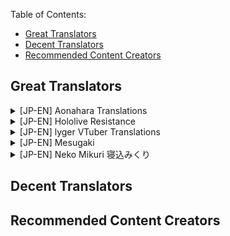 Table of Contents:
  * [Great Translators](#great-translators)
  * [Decent Translators](#decent-translators)
  * [Recommended Content Creators](#recommended-content-creators)

## Great Translators

<details>
 <summary>[JP-EN] Aonahara Translations</summary>
 
 ![Channel picture](https://yt3.ggpht.com/a/AATXAJy2sZMYEaXTS66dNL2UR1-de3rWzUL3EBRaaZdz=s88-c-k-c0x00ffffff-no-rj)
 
- **Link to channel:**  
  [Aonahara Translations](https://www.youtube.com/channel/UCzD0rLDQQ69DdJfbqDXlB9Q/videos)
  
- **Link to content examples:**  
<a href="http://www.youtube.com/watch?feature=player_embedded&v=z2LqC2y5JCY" target="_blank"><img src="http://img.youtube.com/vi/z2LqC2y5JCY/0.jpg" alt="Thumbnail" width="240" height="180" border="10" /><br><b>Monika’s Trick to Kanata</b></a>  
<a href="http://www.youtube.com/watch?feature=player_embedded&v=GIYsIK5nMMA" target="_blank"><img src="http://img.youtube.com/vi/GIYsIK5nMMA/0.jpg" alt="Thumbnail" width="240" height="180" border="10" /><br><b>Shion cheats on both her fiancée and her new wife with Rushia</b></a>  
<a href="http://www.youtube.com/watch?feature=player_embedded&v=CiEber9E6V4" target="_blank"><img src="http://img.youtube.com/vi/CiEber9E6V4/0.jpg" alt="Thumbnail" width="240" height="180" border="10" /><br><b>Matsuri, Suffering from Success</b></a>  


- **Why should I subscribe to them?**  
foooooood keeps everyone in the basement so the TL quality is good.

- **Does the channel focus on a particular VTuber(s)/groups?**  
Hololive and Nijisanji

- **If any, what errors or issues do you see sometimes? What justification do you have for still recommending them?**  
N/A

- **How do they show a high level of standard?**  
Dedicated Proofreaders, QCs and TLQCs

- **Additional information:**  
[Discord](https://discord.gg/aonahara)

* **[Link to discussion](https://github.com/tl-masterlist/VTuber-Translators-Master-List/issues/16)** 

</details>

<details>
 <summary>[JP-EN] Hololive Resistance</summary>  
 
 ![Channel picture](https://yt3.ggpht.com/a/AATXAJw1fFKg_5VMPgLbmoEnyx1t29YgMpcfP40-KZwRrw=s88-c-k-c0x00ffffff-no-rj) 
 
- **Link to channel:**  
  [Hololive Resistance](https://www.youtube.com/channel/UCweNMiLJU3IsVUhZM3Uh0vg/videos)
  
- **Link to content examples:**  
  <a href="http://www.youtube.com/watch?feature=player_embedded&v=fawuyeJ7gpc" target="_blank"><img src="http://img.youtube.com/vi/fawuyeJ7gpc/0.jpg" alt="Thumbnail" width="240" height="180" border="10" /><br><b>Channel Video</b></a>  
<a href="http://www.youtube.com/watch?feature=player_embedded&v=OX5J7WeZQKw" target="_blank"><img src="http://img.youtube.com/vi/OX5J7WeZQKw/0.jpg" alt="Thumbnail" width="240" height="180" border="10" /><br><b>Subaru's determination against Sans</b></a>  
<a href="http://www.youtube.com/watch?feature=player_embedded&v=qAeGZIPYXnw" target="_blank"><img src="http://img.youtube.com/vi/qAeGZIPYXnw/0.jpg" alt="Thumbnail" width="240" height="180" border="10" /><br><b>Marine babysits Luna</b></a>  


- **Why should I subscribe to them?**  
High quality, well translated, paranoid quality assurance
- **Does the channel focus on a particular VTuber(s)/groups?**  
Hololive, as the name suggests
- **If any, what errors or issues do you see sometimes? What justification do you have for still recommending them?**  
N/A
- **How do they show a high level of standard?**   
[リク] nandakedo: Hololive Resistance’s quality standard is scary but the team environment is very good and everyone gets along as they strive for quality only, literally re rendered an entire video cause one of the lines didn't feel right 

- **Additional information:**  
[Discord](https://discord.gg/XtCZG8)  
[Twitter](https://twitter.com/HLRDiscord)

* **[Link to discussion](https://github.com/tl-masterlist/VTuber-Translators-Master-List/issues/17)**  

</details>

<details>
  <summary>[JP-EN] lyger VTuber Translations</summary>
 
 ![Channel picture](https://yt3.ggpht.com/a/AATXAJzovb49cVkTMZIS4sdeHO1x1nK3cHqtt4jfwJmw=s100-c-k-c0xffffffff-no-rj-mo)
  
- **Link to channel:**
[lyger VTuber Translations](https://www.youtube.com/channel/UCU0Z5716wQX8IIZVna7G0zg)
  
- **Link to content examples:**

<a href="http://www.youtube.com/watch?feature=player_embedded&v=_L2DsyL06rI" target="_blank"><img src="http://img.youtube.com/vi/_L2DsyL06rI/0.jpg" alt="Thumbnail" width="240" height="180" border="10" /><br><b>5 Minutes of Sleepy Matsuri</b></a>  

<a href="http://www.youtube.com/watch?feature=player_embedded&v=HgRdK_pVUTY" target="_blank"><img src="http://img.youtube.com/vi/HgRdK_pVUTY/0.jpg" alt="Thumbnail" width="240" height="180" border="10" /><br><b>Natsuiro Matsuri – 500k Subs Celebration (FULLY TRANSLATED)</b></a>  

<a href="http://www.youtube.com/watch?feature=player_embedded&v=H36RgkED4ow" target="_blank"><img src="http://img.youtube.com/vi/H36RgkED4ow/0.jpg" alt="Thumbnail" width="240" height="180" border="10" /><br><b>Natsuiro Matsuri – Heart Attack Warning</b></a>  

- **Why should I subscribe to them?**  
Moderator of Matsuri Ch., extremely proficient and experienced fansubber.

- **Does the channel focus on a particular VTuber(s)/groups?**  
Mostly Matsuri content but sometimes also other Hololive members.

- **If any, what errors or issues do you see sometimes? What justification do you have for still recommending them?**  
I haven't seen mistakes so far

- **How do they show a high level of standard?**  
Neutral subs, very accurate translations

- **Additional information:**  
Also contributes subtitles directly to VTuber's videos.
[Twitter](https://twitter.com/LygerT)

- **[Link to discussion](https://github.com/tl-masterlist/VTuber-Translators-Master-List/issues/5)**  
</details>

<details>
 <summary>[JP-EN] Mesugaki</summary>  
 
 ![Channel picture](https://yt3.ggpht.com/a/AATXAJzhm2cycbeFMkfxQ3lQjn6YxlEF1t4S4dzPYDu-=s100-c-k-c0xffffffff-no-rj-mo)
 
- **Link to channel:**  
  [Mesugaki](https://www.youtube.com/channel/UC_B8u8pfpQdSShJY-F22RBA/)
  
- **Link to content examples:**  

<a href="http://www.youtube.com/watch?feature=player_embedded&v=T1Cgq9luSbQ" target="_blank"><img src="http://img.youtube.com/vi/T1Cgq9luSbQ/0.jpg" alt="Thumbnail" width="240" height="180" border="10" /><br><b>Natsuiro Matsuri - Lewd Skirt</b></a>  
<a href="http://www.youtube.com/watch?feature=player_embedded&v=kVfsGtwlXm4" target="_blank"><img src="http://img.youtube.com/vi/kVfsGtwlXm4/0.jpg" alt="Thumbnail" width="240" height="180" border="10" /><br><b>Murasaki Shion's Flawless English and Some Vacation Plans</b></a>  
<a href="http://www.youtube.com/watch?feature=player_embedded&v=sHtiZaewyrg" target="_blank"><img src="http://img.youtube.com/vi/sHtiZaewyrg/0.jpg" alt="Thumbnail" width="240" height="180" border="10" /><br><b>Gibara and Inui Toko's Shopping Date</b></a>  


- **Why should I subscribe to them?**  
Ran by an extremely veteran scanlator of "cultured works". So good I(Yosh) offered to proofread for them, and did.

- **Does the channel focus on a particular VTuber(s)/groups?**  
Shion
- **Especially for the “Decent” category: if any, what errors or issues do you see sometimes? What justification do you have for still recommending them?**  
 VON only uploads like once a year lmao.
- **How do they show a high level of standard?**  
Multiple QC'ers

- **Additional information:**  
[Website](https://mesugaki.com/)

* **[Link to discussion](https://github.com/tl-masterlist/VTuber-Translators-Master-List/issues/7)** 

</details>

<details>
  <summary>[JP-EN] Neko Mikuri 寝込みくり</summary>
  
  ![Channel picture](https://yt3.ggpht.com/a/AATXAJwDk-dQsNpYiKpTlFCnXywGIlyh-UFMUOCiZhRq=s100-c-k-c0xffffffff-no-rj-mo)
  
- **Link to channel:**
  [Neko Mikuri 寝込みくり](https://www.youtube.com/channel/UCZohBcP4HL5UxV4xwY_81YA)
  
- **Link to content examples:**

<a href="http://www.youtube.com/watch?feature=player_embedded&v=EO-QUXU9dHI" target="_blank"><img src="http://img.youtube.com/vi/EO-QUXU9dHI/0.jpg" alt="Thumbnail" width="240" height="180" border="10" /><br><b>Pekora, Aqua, Marine, Rion, Shiina, Patra, Ui & Tamaki play Project Winter</b></a>  

<a href="http://www.youtube.com/watch?feature=player_embedded&v=eNh79KQU4zI" target="_blank"><img src="http://img.youtube.com/vi/eNh79KQU4zI/0.jpg" alt="Thumbnail" width="240" height="180" border="10" /><br><b>Usada Pekora plays Emily Wants to Play! Best moments</b></a>  

<a href="http://www.youtube.com/watch?feature=player_embedded&v=DfvMPRDrqbE" target="_blank"><img src="http://img.youtube.com/vi/DfvMPRDrqbE/0.jpg" alt="Thumbnail" width="240" height="180" border="10" /><br><b>Tsukino Mito watches infamous horror movie "The Human Centipede" HIGHLIGHTS!</b></a>  



- **Why should I subscribe to them?**  
Self explanatory. But honestly, Mikuri makes mistakes all the time, minor ones that don't ruin the meaning or construe it. I point them out to him all the time and he takes it at face value. I(Yosh) respect that. And his editing efforts are arguably the best in the scene.

- **Does the channel focus on a particular VTuber(s)/groups?**  
Lot's of Pekora content, does a fair bit of non-peko as well

- **If any, what errors or issues do you see sometimes? What justification do you have for still recommending them?**  
As mentioned before, mistakes made but minor ones. They're also open to feedback.

- **How do they show a high level of standard?**  
Goes back and fixes translation errors

- **Additional information:**  
[Discord](https://discord.gg/zRPpzw2)  

- **[Link to discussion](https://github.com/tl-masterlist/VTuber-Translators-Master-List/issues/6)**  
</details>


## Decent Translators

## Recommended Content Creators
